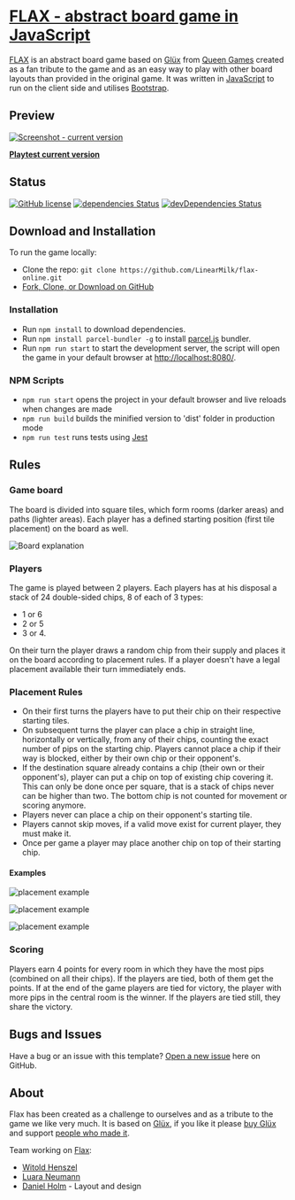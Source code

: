 # [FLAX - abstract board game in JavaScript](http://flax.linearmilk.com/)

[FLAX](http://flax.linearmilk.com/) is an abstract board game based on [Glüx](http://www.queen-games.com/en/2016/10/gluex-light-your-way-2/) from [Queen Games](http://www.queen-games.com/en/) created as a fan tribute to the game and as an easy way to play with other board layouts than provided in the original game. It was written in [JavaScript](https://developer.mozilla.org/bm/docs/Web/JavaScript) to run on the client side and utilises [Bootstrap](https://getbootstrap.com/).

## Preview

[![ Screenshot - current version](http://linearmilk.com/previews/flax-preview.png)](http://flax.linearmilk.com)

**[Playtest current version](http://flax.linearmilk.com)**

## Status

[![GitHub license](https://img.shields.io/badge/license-MIT-blue.svg)](https://raw.githubusercontent.com/LinearMilk/flax-online/master/LICENSE)
[![dependencies Status](https://david-dm.org/LinearMilk/flax-online/status.svg)](https://david-dm.org/LinearMilk/flax-online)
[![devDependencies Status](https://david-dm.org/LinearMilk/flax-online/dev-status.svg)](https://david-dm.org/LinearMilk/flax-online?type=dev)

## Download and Installation

To run the game locally:

* Clone the repo: `git clone https://github.com/LinearMilk/flax-online.git`
* [Fork, Clone, or Download on GitHub](https://github.com/LinearMilk/flax-online)

### Installation

* Run `npm install` to download dependencies.
* Run `npm install parcel-bundler -g` to install [parcel.js](https://parceljs.org/) bundler.
* Run `npm run start` to start the development server, the script will open the game in your default browser at [http://localhost:8080/](http://localhost:8080/).

### NPM Scripts

* `npm run start` opens the project in your default browser and live reloads when changes are made
* `npm run build` builds the minified version to 'dist' folder in production mode
* `npm run test` runs tests using [Jest](https://facebook.github.io/jest/)

## Rules

### Game board

The board is divided into square tiles, which form rooms (darker areas) and paths (lighter areas). Each player has a defined starting position (first tile placement) on the board as well.

![Board explanation](http://linearmilk.com/flax_rules/game_board.jpg)

### Players

The game is played between 2 players. Each players has at his disposal a stack of 24 double-sided chips, 8 of each of 3 types:

* 1 or 6
* 2 or 5
* 3 or 4.

On their turn the player draws a random chip from their supply and places it on the board according to placement rules. If a player doesn't have a legal placement available their turn immediately ends.

### Placement Rules

* On their first turns the players have to put their chip on their respective starting tiles.
* On subsequent turns the player can place a chip in straight line, horizontally or vertically, from any of their chips, counting the exact number of pips on the starting chip. Players cannot place a chip if their way is blocked, either by their own chip or their opponent's.
* If the destination square already contains a chip (their own or their opponent's), player can put a chip on top of existing chip covering it. This can only be done once per square, that is a stack of chips never can be higher than two. The bottom chip is not counted for movement or scoring anymore.
* Players never can place a chip on their opponent's starting tile.
* Players cannot skip moves, if a valid move exist for current player, they must make it.
* Once per game a player may place another chip on top of their starting chip.

#### Examples

![placement example](http://linearmilk.com/flax_rules/placement_1.jpg)

![placement example](http://linearmilk.com/flax_rules/placement_2.jpg)

![placement example](http://linearmilk.com/flax_rules/placement_3.jpg)

### Scoring

Players earn 4 points for every room in which they have the most pips (combined on all their chips). If the players are tied, both of them get the points. If at the end of the game players are tied for victory, the player with more pips in the central room is the winner. If the players are tied still, they share the victory.

## Bugs and Issues

Have a bug or an issue with this template? [Open a new issue](https://github.com/LinearMilk/flax-online/issues) here on GitHub.

## About

Flax has been created as a challenge to ourselves and as a tribute to the game we like very much. It is based on [Glüx](http://www.queen-games.com/en/2016/10/gluex-light-your-way-2/), if you like it please [buy Glüx](https://www.amazon.co.uk/Queen-Games-010221-English-German/dp/B01GX992G4/) and support [people who made it](http://www.queen-games.com/en/#).

Team working on [Flax](http://flax.linearmilk.com):

* [Witold Henszel](http://linearmilk.com/)
* [Luara Neumann](https://www.linkedin.com/in/luara-neumann-boeira-b89a8638/)
* [Daniel Holm](https://www.linkedin.com/in/danielholm83/) - Layout and design
